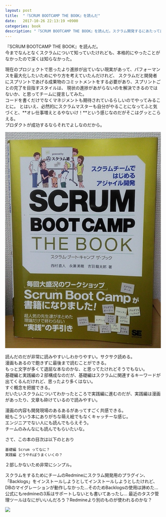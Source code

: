 ```yaml
---
layout: post
title:  "『SCRUM BOOTCAMP THE BOOK』を読んだ"
date:   2017-10-26 22:13:19 +0900
categories: book
description: "『SCRUM BOOTCAMP THE BOOK』を読んだ。スクラム開発するにあたってはバイブルのような本。わかりやすく読みやすい。スクラムマスターだけでなく、これからスクラム開発をする・関わる開発者やプロダクトオーナーにも是非読んでもらいたい本。とてもよい。"
---
```


『SCRUM BOOTCAMP THE BOOK』を読んだ。  
今までなんとなくスクラムについて知っていたけれども、本格的にやったことがなかったので深くは知らなかった。  

現在のプロジェクトで思ったより進捗が出ていない現実があって、パフォーマンスを最大化したいためにやり方を考えていたんだけれど、
スクラムだと開発者にスプリントであげる成果物のコミットメントをする必要があり、スプリントごとの完了を目指すスタイルは、
現状の進捗があがらないのを解決できるのではないか、と思ってチームに提言してみた。  
コードを書くだけでなくマネジメントも期待されているらしいのでやってみることに。
とはいえ、必然的にスクラムマスターも自分がやることになってふと気づくと、**オレ仕事増えとるやないけ！**という感じなのだがそこはグッとこらえる。  
プロダクトが成功するならそれでよしなのだから。

![scrum-bootcamp-book](/public/image/20171026/scrum-bootcamp.jpg)  

読んだのだが非常に読みやすいしわかりやすい。サクサク読める。  
漫画もあるので飽きずに最後まで読むことができる。  
もっと文字が多くて退屈な本なのかな、と思ってたけれどそうでもない。  
基礎編と実践編の２部構成なのだが、基礎編はスクラムに関連するキーワードが出てくるんだけれど、思ったより多くはない。  
すぐ概念を把握できる。  
だいたいスクラムについてわかったところで実践編に進むのだが、実践編は漫画があったり、文章も砕けているので読みやすい。

漫画の内容も開発現場のあるあるがあってすごく共感できる。  
絵もこういう本にありがちな萌え絵でもなくキャッチーな感じ。  
エンジニアでない人にも読んでもらえそう。  
チームのみんなにも読んでもらいたいな。

さて、この本の目次は以下のとおり  

```
基礎編 Scrum ってなに？
実践編 どうやればうまくいくの？
```

２部しかないため非常にシンプル。  

スクラムをするためにチームのRedmineにスクラム開発用のプラグイン、「Backlogs」をインストールしようとしてインストールしようとしたけれど、
DBのマイグレーションが動作しなかった…そのためBacklogsの使用は諦めた…公式にもredmineの3系はサポートしないとも書いてあったし…
最近のタスク管理ツールはなにがいいんだろう？Redmineより別のものが使われるのかな？

<a target="_blank"  href="https://www.amazon.co.jp/gp/product/4798129712/ref=as_li_tl?ie=UTF8&camp=247&creative=1211&creativeASIN=4798129712&linkCode=as2&tag=pinekta02-22&linkId=586649d70b11a4ed2f7c27282d86a6e6"><img border="0" src="//ws-fe.amazon-adsystem.com/widgets/q?_encoding=UTF8&MarketPlace=JP&ASIN=4798129712&ServiceVersion=20070822&ID=AsinImage&WS=1&Format=_SL250_&tag=pinekta02-22" ></a><img src="//ir-jp.amazon-adsystem.com/e/ir?t=pinekta02-22&l=am2&o=9&a=4798129712" width="1" height="1" border="0" alt="" style="border:none !important; margin:0px !important;" />
